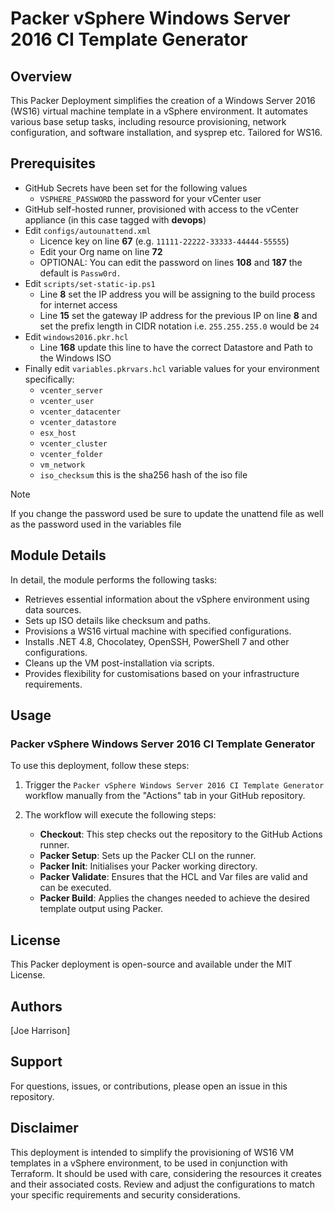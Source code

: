 # Packer vSphere Windows Server 2016 CI Template Generator

## Overview

This Packer Deployment simplifies the creation of a Windows Server 2016 (WS16) virtual machine template in a vSphere environment. It automates various base setup tasks, including resource provisioning, network configuration, and software installation, and sysprep etc. Tailored for WS16.

## Prerequisites
- GitHub Secrets have been set for the following values
   - `VSPHERE_PASSWORD` the password for your vCenter user
- GitHub self-hosted runner, provisioned with access to the vCenter appliance (in this case tagged with **devops**)
-  Edit `configs/autounattend.xml` 
    -  Licence key on line **67** (e.g. `11111-22222-33333-44444-55555`)
    -  Edit your Org name on line **72**
    -  OPTIONAL: You can edit the password on lines **108** and **187** the default is `Passw0rd.`
- Edit `scripts/set-static-ip.ps1` 
    - Line **8** set the IP address you will be assigning to the build process for internet access
    - Line **15** set the gateway IP address for the previous IP on line **8** and set the prefix length in CIDR notation i.e. `255.255.255.0` would be `24`
- Edit `windows2016.pkr.hcl` 
    - Line **168** update this line to have the correct Datastore and Path to the Windows ISO
- Finally edit `variables.pkrvars.hcl` variable values for your environment specifically:
    - `vcenter_server`  
    - `vcenter_user`
    - `vcenter_datacenter`
    - `vcenter_datastore`  
    - `esx_host`
    - `vcenter_cluster`  
    - `vcenter_folder`  
    - `vm_network`  
    - `iso_checksum` this is the sha256 hash of the iso file  

> [!NOTE]  
> If you change the password used be sure to update the unattend file as well as the password used in the variables file

## Module Details

In detail, the module performs the following tasks:

- Retrieves essential information about the vSphere environment using data sources.
- Sets up ISO details like checksum and paths.
- Provisions a WS16 virtual machine with specified configurations.
- Installs .NET 4.8, Chocolatey, OpenSSH, PowerShell 7 and other configurations.
- Cleans up the VM post-installation via scripts.
- Provides flexibility for customisations based on your infrastructure requirements.

## Usage

### Packer vSphere Windows Server 2016 CI Template Generator

To use this deployment, follow these steps:

1. Trigger the `Packer vSphere Windows Server 2016 CI Template Generator` workflow manually from the "Actions" tab in your GitHub repository.

2. The workflow will execute the following steps:

   - **Checkout**: This step checks out the repository to the GitHub Actions runner.
   - **Packer Setup**: Sets up the Packer CLI on the runner.
   - **Packer Init**: Initialises your Packer working directory.
   - **Packer Validate**: Ensures that the HCL and Var files are valid and can be executed.
   - **Packer Build**: Applies the changes needed to achieve the desired template output using Packer.

## License

This Packer deployment is open-source and available under the MIT License.

## Authors

[Joe Harrison]

## Support

For questions, issues, or contributions, please open an issue in this repository.

## Disclaimer

This deployment is intended to simplify the provisioning of WS16 VM templates in a vSphere environment, to be used in conjunction with Terraform. It should be used with care, considering the resources it creates and their associated costs. Review and adjust the configurations to match your specific requirements and security considerations.
